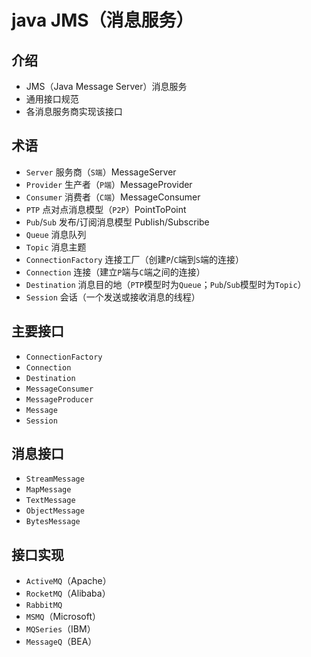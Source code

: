 # java JMS（消息服务）

## 介绍

- JMS（Java Message Server）消息服务
- 通用接口规范
- 各消息服务商实现该接口

## 术语

- `Server` 服务商（`S端`）MessageServer
- `Provider` 生产者（`P端`）MessageProvider
- `Consumer` 消费者（`C端`）MessageConsumer
- `PTP` 点对点消息模型（`P2P`）PointToPoint
- `Pub`/`Sub` 发布/订阅消息模型 Publish/Subscribe
- `Queue` 消息队列
- `Topic` 消息主题
- `ConnectionFactory` 连接工厂（创建`P`/`C`端到`S`端的连接）
- `Connection` 连接（建立`P`端与`C`端之间的连接）
- `Destination` 消息目的地（`PTP`模型时为`Queue`；`Pub`/`Sub`模型时为`Topic`）
- `Session` 会话（一个发送或接收消息的线程）

## 主要接口

- `ConnectionFactory`
- `Connection`
- `Destination`
- `MessageConsumer`
- `MessageProducer`
- `Message`
- `Session`

## 消息接口

- `StreamMessage`
- `MapMessage`
- `TextMessage`
- `ObjectMessage`
- `BytesMessage`

## 接口实现

- `ActiveMQ`（Apache）
- `RocketMQ`（Alibaba）
- `RabbitMQ`
- `MSMQ`（Microsoft）
- `MQSeries`（IBM）
- `MessageQ`（BEA）
